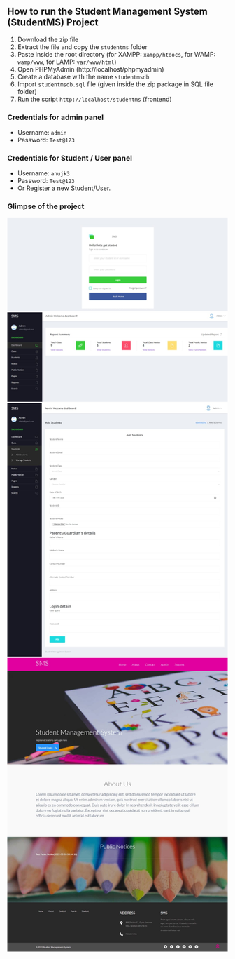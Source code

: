 ## How to run the Student Management System (StudentMS) Project 

1. Download the zip file
2. Extract the file and copy the `studentms` folder
3. Paste inside the root directory (for XAMPP: `xampp/htdocs`, for WAMP: `wamp/www`, for LAMP: `var/www/html`)
4. Open PHPMyAdmin (http://localhost/phpmyadmin)
5. Create a database with the name `studentmsdb`
6. Import `studentmsdb.sql` file (given inside the zip package in SQL file folder)
7. Run the script `http://localhost/studentms` (frontend)

### **Credentials for admin panel**
- Username: `admin`
- Password: `Test@123`

### **Credentials for Student / User panel**
- Username: `anujk3`
- Password: `Test@123`
- Or Register a new Student/User.

### **Glimpse of the project**
![Image Alt](https://github.com/sidra-quadri/Student-Management-System/blob/eb4c4539a4d02c34db3c7227981f62b385c28c72/img1.jpeg) <br> 
![Image Alt](https://github.com/sidra-quadri/Student-Management-System/blob/eb4c4539a4d02c34db3c7227981f62b385c28c72/img2.jpeg) <br>
![Image Alt](https://github.com/sidra-quadri/Student-Management-System/blob/eb4c4539a4d02c34db3c7227981f62b385c28c72/img3.jpeg) <br>
![Image Alt](https://github.com/sidra-quadri/Student-Management-System/blob/eb4c4539a4d02c34db3c7227981f62b385c28c72/img4.jpeg) <br>
